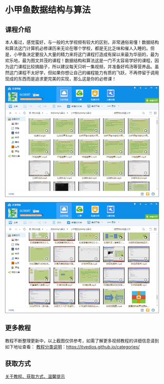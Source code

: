 # 小甲鱼数据结构与算法

## 课程介绍

本人看过，感觉蛮好，与一般的大学视频有较大的区别，非常通俗易懂！数据结构和算法这门计算机必修课历来无论在哪个学校，都是无比乏味和催人入睡的。但是，小甲鱼决定要投入大量的精力来将这门课程打造成有屎以来最为华丽的，最为欢乐地，最为图文并茂的课程！数据结构和算法这是一门不太容易学好的课程，因为这门课程比较搞脑子，所以建议每天只听一集视频，并准备好鸡汤等营养品。虽然这门课程不太好学，但如果你想让自己的编程能力有质的飞跃，不再停留于调用现成的东西而是追求更完美的实现，那么这是你的必修课！

![](img/小甲鱼数据结构与算法1.png)

![](img/小甲鱼数据结构与算法2.png)

## 更多教程

教程不断整理更新中，以上截图仅供参考，如需了解更多视频教程的详细信息请到如下地址查看：
[教程分类说明](https://itvedios.github.io/categories/)：<https://itvedios.github.io/categories/>

## 获取方式

[关于教程、获取方式、温馨提示](https://itvedios.github.io/about/)
